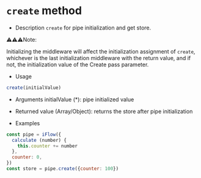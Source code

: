 # `create` method

* Description
`create` for pipe initialization and get store.
 

⚠️⚠️⚠️️Note:

Initializing the middleware will affect the initialization assignment of `create`, whichever is the last initialization middleware with the return value, and if not, the initialization value of the Create pass parameter.


* Usage
```javascript
create(initialValue)
```

* Arguments
initialValue (*): pipe initialized value

* Returned value
(Array/Object): returns the store after pipe initialization

* Examples
```javascript
const pipe = iFlow({
  calculate (number) {
    this.counter += number
  },
  counter: 0,
})
const store = pipe.create({counter: 100})
```
